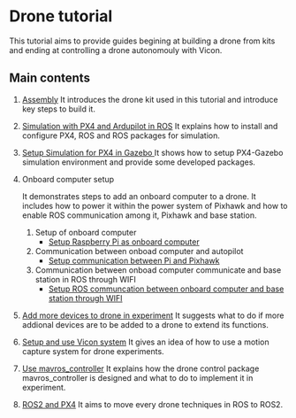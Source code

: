# Drone tutorial
This tutorial aims to provide guides begining at building a drone from kits and ending at controlling a drone autonomouly with Vicon.

## Main contents
1. [Assembly](1_Assembly.md)
    It introduces the drone kit used in this tutorial and introduce key steps to build it.

2. [Simulation with PX4 and Ardupilot in ROS](2_0_Simulation_ROS.md)
    It explains how to install and configure PX4, ROS and ROS packages for simulation.

    
3. [Setup Simulation for PX4 in Gazebo ](3_Simulation_Gazebo_Control.md)
    It shows how to setup PX4-Gazebo simulation environment and provide some developed packages.

4. Onboard computer setup
    
    It demonstrates steps to add an onboard computer to a drone. It includes how to power it within the power system of Pixhawk and how to enable ROS communication among it, Pixhawk and base station.

    1. Setup of onboard computer
        - [Setup Raspberry Pi as onboard computer](4_Experiment_OnboardComputer_Pi.md)
    2. Communication between onboad computer and autopilot
        - [Setup communication between Pi and Pixhawk](4_Experiment_Communication_Pi_Pixhawk.md)
    3. Communication between onboad computer communicate and base station in ROS through WIFI
        - [Setup ROS communcation between onboard computer and base station through WIFI](4_Experiment_ROS_Communication_Pi_BaseStation.md)

5. [Add more devices to drone in experiment](5_Experiment_Hardware_Setup.md)
    It suggests what to do if more addional devices are to be added to a drone to extend its functions.


6. [Setup and use Vicon system](6_Vicon_Setup_Use.md)
    It gives an idea of how to use a motion capture system for drone experiments.

7. [Use mavros_controller](7_Mavros_Controller.md)
    It explains how the drone control package mavros_controller is designed and what to do to implement it in experiment.

8. [ROS2 and PX4](8_ROS2_PX4.md)
    It aims to move every drone techniques in ROS to ROS2.